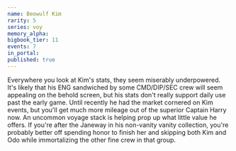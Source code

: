```yaml
---
name: Beowulf Kim
rarity: 5
series: voy
memory_alpha:
bigbook_tier: 11
events: 7
in_portal:
published: true
---
```


Everywhere you look at Kim's stats, they seem miserably underpowered. It's likely that his ENG sandwiched by some CMD/DIP/SEC crew will seem appealing on the behold screen, but his stats don't really support daily use past the early game. Until recently he had the market cornered on Kim events, but you'll get much more mileage out of the superior Captain Harry now. An uncommon voyage stack is helping prop up what little value he offers. If you're after the Janeway in his non-vanity vanity collection, you're probably better off spending honor to finish her and skipping both Kim and Odo while immortalizing the other fine crew in that group.
